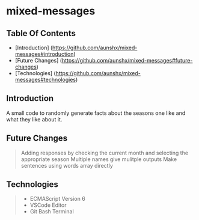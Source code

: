 # mixed-messages

## Table Of Contents 

* [Introduction] (https://github.com/aunshx/mixed-messages#introduction)
* [Future Changes] (https://github.com/aunshx/mixed-messages#future-changes)
* [Technologies] (https://github.com/aunshx/mixed-messages#technologies)


## Introduction 

A small code to randomly generate facts about the seasons one like and what they like about it. 

## Future Changes 

> Adding responses by checking the current month and selecting the appropriate season
> Multiple names give mulitple outputs
> Make sentences using words array directly 

## Technologies 

> * ECMAScript Version 6
> * VSCode Editor 
> * Git Bash Terminal 


